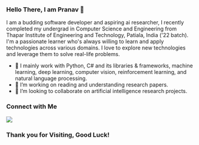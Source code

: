 
### Hello There, I am Pranav 👋

I am a budding software developer and aspiring ai researcher, I recently completed my undergrad in Computer Science and Engineering from Thapar Institute of Engineering and Technology, Patiala, India ('22 batch). I'm a passionate learner who's always willing to learn and apply technologies across various domains. I love to explore new technologies and leverage them to solve real-life problems.

- 🔭 I mainly work with Python, C# and its libraries & frameworks, machine learning, deep learning, computer vision, reinforcement learning, and natural language processing.
- 🌱 I’m working on reading and understanding research papers.
- 🤝 I’m looking to collaborate on artificial intelligence research projects.

### Connect with Me

[<img src="https://img.shields.io/badge/linkedin-%230077B5.svg?&style=for-the-badge&logo=linkedin&logoColor=white" />](https://www.linkedin.com/in/pranavanand24/)

### Thank you for Visiting, Good Luck!
